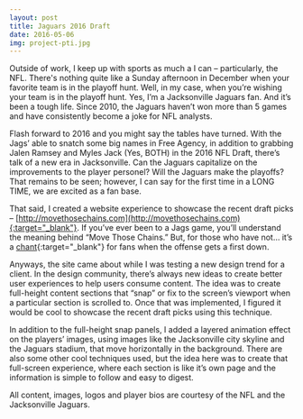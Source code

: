 ```yaml
---
layout: post
title: Jaguars 2016 Draft
date: 2016-05-06
img: project-pti.jpg
---
```


Outside of work, I keep up with sports as much a I can – particularly, the NFL. There's nothing quite like a Sunday afternoon in December when your favorite team is in the playoff hunt. Well, in my case, when you’re wishing your team is in the playoff hunt. Yes, I’m a Jacksonville Jaguars fan. And it’s been a tough life. Since 2010, the Jaguars haven’t won more than 5 games and have consistently become a joke for NFL analysts.

Flash forward to 2016 and you might say the tables have turned. With the Jags’ able to snatch some big names in Free Agency, in addition to grabbing Jalen Ramsey and Myles Jack (Yes, BOTH) in the 2016 NFL Draft, there’s talk of a new era in Jacksonville. Can the Jaguars capitalize on the improvements to the player personel? Will the Jaguars make the playoffs? That remains to be seen; however, I can say for the first time in a LONG TIME, we are excited as a fan base.

That said, I created a website experience to showcase the recent draft picks – [http://movethosechains.com](http://movethosechains.com){:target="_blank"}. If you’ve ever been to a Jags game, you’ll understand the meaning behind “Move Those Chains.” But, for those who have not… it’s a [chant](https://m.fanchants.com/football-songs/jacksonville-jaguars-chants/move-those-chains/){:target="_blank"} for fans when the offense gets a first down.

Anyways, the site came about while I was testing a new design trend for a client. In the design community, there’s always new ideas to create better user experiences to help users consume content. The idea was to create full-height content sections that “snap” or fix to the screen’s viewport when a particular section is scrolled to. Once that was implemented, I figured it would be cool to showcase the recent draft picks using this technique.

In addition to the full-height snap panels, I added a layered animation effect on the players’ images, using images like the Jacksonville city skyline and the Jaguars stadium, that move horizontally in the background. There are also some other cool techniques used, but the idea here was to create that full-screen experience, where each section is like it’s own page and the information is simple to follow and easy to digest.

All content, images, logos and player bios are courtesy of the NFL and the Jacksonville Jaguars. 